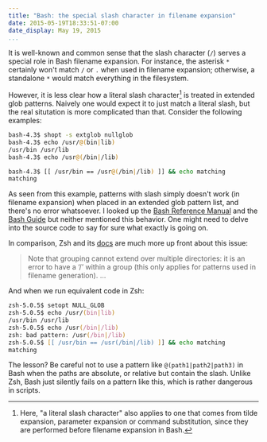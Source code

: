 ```yaml
---
title: "Bash: the special slash character in filename expansion"
date: 2015-05-19T18:33:51-07:00
date_display: May 19, 2015
...
```


It is well-known and common sense that the slash character (`/`) serves a special role in Bash filename expansion. For instance, the asterisk `*` certainly won't match `/` or `.` when used in filename expansion; otherwise, a standalone `*` would match everything in the filesystem.

However, it is less clear how a literal slash character[^expansion] is treated in extended glob patterns. Naively one would expect it to just match a literal slash, but the real situtation is more complicated than that. Consider the following examples:

[^expansion]: Here, "a literal slash character" also applies to one that comes from tilde expansion, parameter expansion or command substitution, since they are performed before filename expansion in Bash.

```bash
bash-4.3$ shopt -s extglob nullglob
bash-4.3$ echo /usr/@(bin|lib)
/usr/bin /usr/lib
bash-4.3$ echo /usr@(/bin|/lib)

bash-4.3$ [[ /usr/bin == /usr@(/bin|/lib) ]] && echo matching
matching
```

As seen from this example, patterns with slash simply doesn't work (in filename expansion) when placed in an extended glob pattern list, and there's no error whatsoever. I looked up the [Bash Reference Manual](https://www.gnu.org/software/bash/manual/html_node/Pattern-Matching.html#Pattern-Matching) and the [Bash Guide](http://mywiki.wooledge.org/BashGuide/Patterns) but neither mentioned this behavior. One might need to delve into the source code to say for sure what exactly is going on.

In comparison, Zsh and its [docs](http://zsh.sourceforge.net/Doc/Release/Expansion.html#Filename-Generation) are much more up front about this issue:

> Note that grouping cannot extend over multiple directories: it is an error to have a ‘/’ within a group (this only applies for patterns used in filename generation). ...

And when we run equivalent code in Zsh:

```zsh
zsh-5.0.5$ setopt NULL_GLOB
zsh-5.0.5$ echo /usr/(bin|lib)
/usr/bin /usr/lib
zsh-5.0.5$ echo /usr(/bin|/lib)
zsh: bad pattern: /usr(/bin|/lib)
zsh-5.0.5$ [[ /usr/bin == /usr(/bin|/lib) ]] && echo matching
matching
```

The lesson? Be careful not to use a pattern like `@(path1|path2|path3)` in Bash when the paths are absolute, or relative but contain the slash. Unlike Zsh, Bash just silently fails on a pattern like this, which is rather dangerous in scripts.

